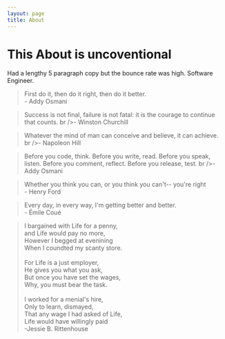 ```yaml
---
layout: page
title: About
---
```


# This About is uncoventional
Had a lengthy 5 paragraph copy but the bounce rate was high.
Software Engineer.

> First do it, then do it right, then do it better. <br />- Addy Osmani

> Success is not final, failure is not fatal: it is the courage to continue that counts. br />- Winston Churchill

> Whatever the mind of man can conceive and believe, it can achieve. br />- Napoleon Hill

> Before you code, think. Before you write, read. Before you speak, listen. Before you comment, reflect. Before you release, test. br />- Addy Osmani

> Whether you think you can, or you think you can't-- you're right <br />- Henry Ford

> Every day, in every way, I'm getting better and better. <br />- &Eacute;mile Cou&eacute;

> I bargained with Life for a penny, <br /> and Life would pay no more, <br /> However I begged at evenining <br /> When I coundted my scanty store. <br /><br /> For Life is a just employer, <br />He gives you what you ask, <br />But once you have set the wages,<br />Why, you must bear the task.<br /><br />I worked for a menial's hire, <br />Only to learn, dismayed,<br />That any wage I had asked of Life,<br />Life would have willingly paid<br />-Jessie B. Rittenhouse

